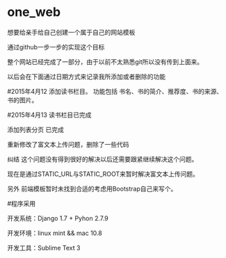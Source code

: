 # one_web
想要给亲手给自己创建一个属于自己的网站模板

通过github一步一步的实现这个目标

整个网站已经完成了一部分，由于以前不太熟悉git所以没有传到上面来。

以后会在下面通过日期方式来记录我所添加或者删除的功能

#2015年4月12
添加读书栏目。
功能包括 书名、书的简介、推荐度、书的来源、书的图片。

#2015年4月13
读书栏目已完成

添加列表分页  已完成

重新修改了富文本上传问题，删除了一些代码

纠结 这个问题没有得到很好的解决以后还需要跟紧继续解决这个问题。

现在是通过STATIC_URL与STATIC_ROOT来暂时解决富文本上传问题。

另外 前端模板暂时未找到合适的考虑用Bootstrap自己来写个。


#程序采用

开发系统：Django 1.7 + Pyhon 2.7.9

开发环境：linux mint && mac 10.8  

开发工具：Sublime Text 3
